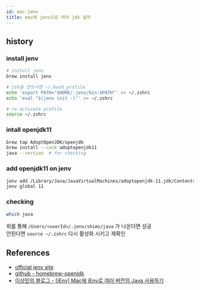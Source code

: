 ```yaml
---
id: mac-jenv
title: mac에 jenv으로 여러 jdk 설치
---
```


## history

### install jenv

```sh
# install jenv
brew install jenv

# zsh을 안쓰시면 ~/.bash_profile
echo 'export PATH="$HOME/.jenv/bin:$PATH"' >> ~/.zshrc
echo 'eval "$(jenv init -)"' >> ~/.zshrc

# re-activate profile
source ~/.zshrc
```

### intall openjdk11

```sh
brew tap AdoptOpenJDK/openjdk
brew install --cask adoptopenjdk11
java --version  # for checking
```

### add openjdk11 on jenv

```sh
jenv add /Library/Java/JavaVirtualMachines/adoptopenjdk-11.jdk/Contents/Home/
jenv global 11

```

### checking

```sh
which java  
```

위를 통해 `/Users/<userId>/.jenv/shims/java` 가 나온다면 성공  
안된다면 `source ~/.zshrc` 다시 활성화 시키고 재확인

## References

- [official jenv site](https://www.jenv.be/)
- [github - homebrew-openjdk](https://github.com/AdoptOpenJDK/homebrew-openjdk)
- [이상민의 블로그 - [jEnv] Mac에 jEnv로 여러 버전의 Java 사용하기](https://carpfish.tistory.com/entry/jEnv-Mac%EC%97%90-jEnv%EB%A1%9C-%EC%97%AC%EB%9F%AC-%EB%B2%84%EC%A0%84%EC%9D%98-Java-%EC%82%AC%EC%9A%A9%ED%95%98%EA%B8%B0)
